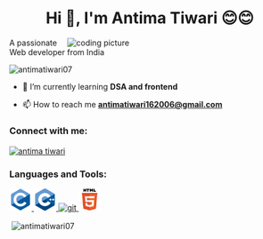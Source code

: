 <h1 align="center">Hi 👋, I'm Antima Tiwari 😊😊</h1>
<img align="right" alt="coding picture"width = "400"src= "https://media2.giphy.com/media/hpXdHPfFI5wTABdDx9/giphy.gif?cid=6c09b952hrdye7iyrheyitix2fqqbfdm2d96ap4a2fl9kg1n&ep=v1_internal_gif_by_id&rid=giphy.gif&ct=g"
<h3 align="center">A passionate Web developer from India</h3>

<p align="left"> <img src="https://komarev.com/ghpvc/?username=antimatiwari07&label=Profile%20views&color=0e75b6&style=flat" alt="antimatiwari07" /> </p>

- 🌱 I’m currently learning **DSA and frontend**

- 📫 How to reach me **antimatiwari162006@gmail.com**

<h3 align="left">Connect with me:</h3>
<p align="left">
<a href="https://linkedin.com/in/antima tiwari" target="blank"><img align="center" src="https://raw.githubusercontent.com/rahuldkjain/github-profile-readme-generator/master/src/images/icons/Social/linked-in-alt.svg" alt="antima tiwari" height="30" width="40" /></a>
</p>

<h3 align="left">Languages and Tools:</h3>
<p align="left"> <a href="https://www.cprogramming.com/" target="_blank" rel="noreferrer"> <img src="https://raw.githubusercontent.com/devicons/devicon/master/icons/c/c-original.svg" alt="c" width="40" height="40"/> </a> <a href="https://www.w3schools.com/cpp/" target="_blank" rel="noreferrer"> <img src="https://raw.githubusercontent.com/devicons/devicon/master/icons/cplusplus/cplusplus-original.svg" alt="cplusplus" width="40" height="40"/> </a> <a href="https://git-scm.com/" target="_blank" rel="noreferrer"> <img src="https://www.vectorlogo.zone/logos/git-scm/git-scm-icon.svg" alt="git" width="40" height="40"/> </a> <a href="https://www.w3.org/html/" target="_blank" rel="noreferrer"> <img src="https://raw.githubusercontent.com/devicons/devicon/master/icons/html5/html5-original-wordmark.svg" alt="html5" width="40" height="40"/> </a> </p>

<p>&nbsp;<img align="center" src="https://github-readme-stats.vercel.app/api?username=AntimaTiwari07&show_icons=true&locale=en" alt="antimatiwari07" /></p>
